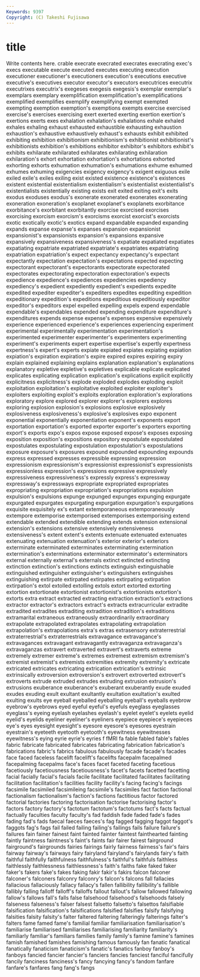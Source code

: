 ```yaml
---
Keywords: 9397 
Copyright: (C) Takeshi Fujisawa
---
```


# title

Write contents here.
crable execrate execrated execrates execrating exec's
execs executable execute executed executes executing execution executioner executioner's executioners
execution's executions executive executive's executives executor executor's executors executrices executrix
executrixes executrix's exegeses exegesis exegesis's exemplar exemplar's exemplars exemplary exemplification
exemplification's exemplifications exemplified exemplifies exemplify exemplifying exempt exempted exempting exemption
exemption's exemptions exempts exercise exercised exercise's exercises exercising exert exerted
exerting exertion exertion's exertions exerts exes exhalation exhalation's exhalations exhale
exhaled exhales exhaling exhaust exhausted exhaustible exhausting exhaustion exhaustion's exhaustive
exhaustively exhaust's exhausts exhibit exhibited exhibiting exhibition exhibitionism exhibitionism's exhibitionist
exhibitionist's exhibitionists exhibition's exhibitions exhibitor exhibitor's exhibitors exhibit's exhibits exhilarate
exhilarated exhilarates exhilarating exhilaration exhilaration's exhort exhortation exhortation's exhortations exhorted
exhorting exhorts exhumation exhumation's exhumations exhume exhumed exhumes exhuming exigencies
exigency exigency's exigent exiguous exile exiled exile's exiles exiling exist
existed existence existence's existences existent existential existentialism existentialism's existentialist existentialist's
existentialists existentially existing exists exit exited exiting exit's exits exodus
exoduses exodus's exonerate exonerated exonerates exonerating exoneration exoneration's exoplanet exoplanet's
exoplanets exorbitance exorbitance's exorbitant exorbitantly exorcise exorcised exorcises exorcising exorcism
exorcism's exorcisms exorcist exorcist's exorcists exotic exotically exotic's exotics expand
expandable expanded expanding expands expanse expanse's expanses expansion expansionist expansionist's
expansionists expansion's expansions expansive expansively expansiveness expansiveness's expatiate expatiated expatiates
expatiating expatriate expatriated expatriate's expatriates expatriating expatriation expatriation's expect expectancy
expectancy's expectant expectantly expectation expectation's expectations expected expecting expectorant expectorant's
expectorants expectorate expectorated expectorates expectorating expectoration expectoration's expects expedience expedience's
expediences expediencies expediency expediency's expedient expediently expedient's expedients expedite expedited
expediter expediter's expediters expedites expediting expedition expeditionary expedition's expeditions expeditious
expeditiously expeditor expeditor's expeditors expel expelled expelling expels expend expendable
expendable's expendables expended expending expenditure expenditure's expenditures expends expense expense's
expenses expensive expensively experience experienced experience's experiences experiencing experiment experimental
experimentally experimentation experimentation's experimented experimenter experimenter's experimenters experimenting experiment's experiments
expert expertise expertise's expertly expertness expertness's expert's experts expiate expiated
expiates expiating expiation expiation's expiration expiration's expire expired expires expiring
expiry explain explained explaining explains explanation explanation's explanations explanatory expletive
expletive's expletives explicable explicate explicated explicates explicating explication explication's explications
explicit explicitly explicitness explicitness's explode exploded explodes exploding exploit exploitation
exploitation's exploitative exploited exploiter exploiter's exploiters exploiting exploit's exploits exploration
exploration's explorations exploratory explore explored explorer explorer's explorers explores exploring
explosion explosion's explosions explosive explosively explosiveness explosiveness's explosive's explosives expo
exponent exponential exponentially exponentiation exponent's exponents export exportation exportation's exported
exporter exporter's exporters exporting export's exports expo's expos expose exposed
expose's exposes exposing exposition exposition's expositions expository expostulate expostulated expostulates
expostulating expostulation expostulation's expostulations exposure exposure's exposures expound expounded expounding
expounds express expressed expresses expressible expressing expression expressionism expressionism's expressionist
expressionist's expressionists expressionless expression's expressions expressive expressively expressiveness expressiveness's expressly
express's expressway expressway's expressways expropriate expropriated expropriates expropriating expropriation expropriation's
expropriations expulsion expulsion's expulsions expunge expunged expunges expunging expurgate expurgated
expurgates expurgating expurgation expurgation's expurgations exquisite exquisitely ex's extant extemporaneous
extemporaneously extempore extemporise extemporised extemporises extemporising extend extendable extended extendible
extending extends extension extensional extension's extensions extensive extensively extensiveness extensiveness's
extent extent's extents extenuate extenuated extenuates extenuating extenuation extenuation's exterior
exterior's exteriors exterminate exterminated exterminates exterminating extermination extermination's exterminations exterminator
exterminator's exterminators external externally external's externals extinct extincted extincting extinction
extinction's extinctions extincts extinguish extinguishable extinguished extinguisher extinguisher's extinguishers extinguishes
extinguishing extirpate extirpated extirpates extirpating extirpation extirpation's extol extolled extolling
extols extort extorted extorting extortion extortionate extortionist extortionist's extortionists extortion's
extorts extra extract extracted extracting extraction extraction's extractions extractor extractor's
extractors extract's extracts extracurricular extradite extradited extradites extraditing extradition extradition's
extraditions extramarital extraneous extraneously extraordinarily extraordinary extrapolate extrapolated extrapolates extrapolating
extrapolation extrapolation's extrapolations extra's extras extrasensory extraterrestrial extraterrestrial's extraterrestrials extravagance
extravagance's extravagances extravagant extravagantly extravaganza extravaganza's extravaganzas extravert extraverted extravert's
extraverts extreme extremely extremer extreme's extremes extremest extremism extremism's extremist
extremist's extremists extremities extremity extremity's extricate extricated extricates extricating extrication
extrication's extrinsic extrinsically extroversion extroversion's extrovert extroverted extrovert's extroverts extrude
extruded extrudes extruding extrusion extrusion's extrusions exuberance exuberance's exuberant exuberantly
exude exuded exudes exuding exult exultant exultantly exultation exultation's exulted
exulting exults eye eyeball eyeballed eyeballing eyeball's eyeballs eyebrow eyebrow's
eyebrows eyed eyeful eyeful's eyefuls eyeglass eyeglasses eyeglass's eyeing eyelash
eyelashes eyelash's eyelet eyelet's eyelets eyelid eyelid's eyelids eyeliner eyeliner's
eyeliners eyepiece eyepiece's eyepieces eye's eyes eyesight eyesight's eyesore eyesore's
eyesores eyestrain eyestrain's eyeteeth eyetooth eyetooth's eyewitness eyewitnesses eyewitness's eying
eyrie eyrie's eyries f fMRI fa fable fabled fable's fables
fabric fabricate fabricated fabricates fabricating fabrication fabrication's fabrications fabric's fabrics
fabulous fabulously facade facade's facades face faced faceless facelift facelift's
facelifts facepalm facepalmed facepalming facepalms face's faces facet faceted faceting
facetious facetiously facetiousness facetiousness's facet's facets facetted facetting facial facially
facial's facials facile facilitate facilitated facilitates facilitating facilitation facilitation's facilities
facility facility's facing facing's facings facsimile facsimiled facsimileing facsimile's facsimiles
fact faction factional factionalism factionalism's faction's factions factitious factor factored
factorial factories factoring factorisation factorise factorising factor's factors factory factory's
factotum factotum's factotums fact's facts factual factually faculties faculty faculty's
fad faddish fade faded fade's fades fading fad's fads faecal
faeces faeces's fag fagged fagging faggot faggot's faggots fag's fags
fail failed failing failing's failings fails failure failure's failures fain
fainer fainest faint fainted fainter faintest fainthearted fainting faintly faintness
faintness's faint's faints fair fairer fairest fairground fairground's fairgrounds fairies
fairings fairly fairness fairness's fair's fairs fairway fairway's fairways fairy
fairyland fairyland's fairylands fairy's faith faithful faithfully faithfulness faithfulness's faithful's
faithfuls faithless faithlessly faithlessness faithlessness's faith's faiths fake faked faker
faker's fakers fake's fakes faking fakir fakir's fakirs falcon falconer
falconer's falconers falconry falconry's falcon's falcons fall fallacies fallacious fallaciously
fallacy fallacy's fallen fallibility fallibility's fallible fallibly falling falloff falloff's
falloffs fallout fallout's fallow fallowed fallowing fallow's fallows fall's falls
false falsehood falsehood's falsehoods falsely falseness falseness's falser falsest falsetto
falsetto's falsettos falsifiable falsification falsification's falsifications falsified falsifies falsify falsifying
falsities falsity falsity's falter faltered faltering falteringly falterings falter's falters
fame famed fame's familial familiar familiarisation familiarisation's familiarise familiarised familiarises
familiarising familiarity familiarity's familiarly familiar's familiars families family family's famine
famine's famines famish famished famishes famishing famous famously fan fanatic
fanatical fanatically fanaticism fanaticism's fanatic's fanatics fanboy fanboy's fanboys fancied
fancier fancier's fanciers fancies fanciest fanciful fancifully fancily fanciness fanciness's
fancy fancying fancy's fandom fanfare fanfare's fanfares fang fang's fangs
